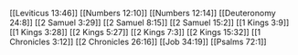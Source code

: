 [[Leviticus 13:46]]
[[Numbers 12:10]]
[[Numbers 12:14]]
[[Deuteronomy 24:8]]
[[2 Samuel 3:29]]
[[2 Samuel 8:15]]
[[2 Samuel 15:2]]
[[1 Kings 3:9]]
[[1 Kings 3:28]]
[[2 Kings 5:27]]
[[2 Kings 7:3]]
[[2 Kings 15:32]]
[[1 Chronicles 3:12]]
[[2 Chronicles 26:16]]
[[Job 34:19]]
[[Psalms 72:1]]

